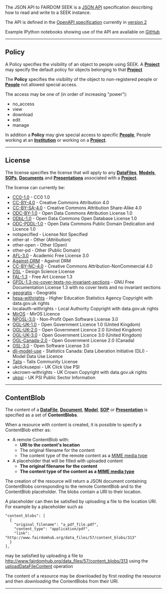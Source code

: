 The JSON API to FAIRDOM SEEK is a [JSON API](http://jsonapi.org)
specification describing how to read and write to a SEEK instance.

The API is defined in the [OpenAPI
specification](https://swagger.io/specification) currently in [version
2](https://github.com/OAI/OpenAPI-Specification/blob/master/versions/2.0.md)

Example IPython notebooks showing use of the API are available on [GitHub](https://github.com/seek4science/seekAPIexamples)

---

## Policy

A Policy specifies the visibility of an object to people using SEEK. A [**Project**](#tag/projects) may specify the default policy for objects belonging to that [**Project**](#tag/projects)

The **Policy** specifies the visibility of the object to non-registered people or [**People**](#tag/people) not allowed special access.

The access may be one of (in order of increasing "power"):

* no_access
* view
* download
* edit
* manage

In addition a **Policy** may give special access to specific [**People**](#tag/people), People working at an [**Institution**](#tag/institutions) or working on a [**Project**](#tag/projects).

---

## License

The license specifies the license that will apply to any [**DataFiles**](#tag/dataFiles), [**Models**](#tag/models), [**SOPs**](#tag/sops), [**Documents**](#tag/documents) and [**Presentations**](#tag/presentations) associated with a [**Project**](#tag/projects).

The license can currently be:

* [CC0-1.0](https://creativecommons.org/publicdomain/zero/1.0/) - CC0 1.0
* [CC-BY-4.0](https://creativecommons.org/licenses/by/4.0/) - Creative Commons Attribution 4.0
* [CC-BY-SA-4.0](https://creativecommons.org/licenses/by-sa/4.0/) - Creative Commons Attribution Share-Alike 4.0
* [ODC-BY-1.0](http://www.opendefinition.org/licenses/odc-by) - Open Data Commons Attribution License 1.0
* [ODbL-1.0](http://www.opendefinition.org/licenses/odc-odbl) - Open Data Commons Open Database License 1.0
* [ODC-PDDL-1.0](http://www.opendefinition.org/licenses/odc-pddl) - Open Data Commons Public Domain Dedication and Licence 1.0
* notspecified - License Not Specified
* other-at - Other (Attribution)
* other-open - Other (Open)
* other-pd - Other (Public Domain)
* [AFL-3.0](http://www.opensource.org/licenses/AFL-3.0) - Academic Free License 3.0
* [Against-DRM](http://www.opendefinition.org/licenses/against-drm) - Against DRM
* [CC-BY-NC-4.0](https://creativecommons.org/licenses/by-nc/4.0/) - Creative Commons Attribution-NonCommercial 4.0
* [DSL](http://www.opendefinition.org/licenses/dsl) - Design Science License
* [FAL-1.3](http://www.opendefinition.org/licenses/fal) - Free Art License 1.3
* [GFDL-1.3-no-cover-texts-no-invariant-sections](http://www.opendefinition.org/licenses/gfdl) - GNU Free Documentation License 1.3 with no cover texts and no invariant sections
* [geogratis](http://geogratis.gc.ca/geogratis/licenceGG) - Geogratis
* [hesa-withrights](http://www.hesa.ac.uk/index.php?option=com_content&amp;task=view&amp;id=2619&amp;Itemid=209) - Higher Education Statistics Agency Copyright with data.gov.uk rights
* localauth-withrights - Local Authority Copyright with data.gov.uk rights
* [MirOS](http://www.opensource.org/licenses/MirOS) - MirOS Licence
* [NPOSL-3.0](http://www.opensource.org/licenses/NPOSL-3.0) - Non-Profit Open Software License 3.0
* [OGL-UK-1.0](http://reference.data.gov.uk/id/open-government-licence) - Open Government Licence 1.0 (United Kingdom)
* [OGL-UK-2.0](https://www.nationalarchives.gov.uk/doc/open-government-licence/version/2/) - Open Government Licence 2.0 (United Kingdom)
* [OGL-UK-3.0](https://www.nationalarchives.gov.uk/doc/open-government-licence/version/3/) - Open Government Licence 3.0 (United Kingdom)
* [OGL-Canada-2.0](http://data.gc.ca/eng/open-government-licence-canada) - Open Government License 2.0 (Canada)
* [OSL-3.0](http://www.opensource.org/licenses/OSL-3.0) - Open Software License 3.0
* [dli-model-use](http://data.library.ubc.ca/datalib/geographic/DMTI/license.html) - Statistics Canada: Data Liberation Initiative (DLI) - Model Data Use Licence
* [Talis](http://www.opendefinition.org/licenses/tcl) - Talis Community License
* ukclickusepsi - UK Click Use PSI
* ukcrown-withrights - UK Crown Copyright with data.gov.uk rights
* [ukpsi](http://www.opendefinition.org/licenses/ukpsi) - UK PSI Public Sector Information

---

## ContentBlob

The content of a [**DataFile**](#tag/dataFiles), [**Document**](#tag/documents), [**Model**](#tag/models), [**SOP**](#tag/sops) or [**Presentation**](#tag/presentations) is specified as a set of **ContentBlobs**.

When a resource with content is created, it is possible to specify a ContentBlob either as:

* A remote ContentBlob with:
  * **URI to the content's location**
  * The original filename for the content
  * The content type of the remote content as a [MIME media type](https://en.wikipedia.org/wiki/Media_type)
* A placeholder that will be filled with uploaded content
  * **The original filename for the content**
  * **The content type of the content as a [MIME media type](https://en.wikipedia.org/wiki/Media_type)**

The creation of the resource will return a JSON document containing ContentBlobs corresponding to the remote ContentBlob and to the ContentBlob placeholder. The blobs contain a URI to their location.

A placeholder can then be satisfied by uploading a file to the location URI. For example by a placeholder such as 

```
"content_blobs": [
  {
    "original_filename": "a_pdf_file.pdf",
    "content_type": "application/pdf",
    "link": "http://www.fairdomhub.org/data_files/57/content_blobs/313"
  }
],
```

may be satisfied by uploading a file to http://www.fairdomhub.org/data_files/57/content_blobs/313 using the [uploadDataFileContent](#operation/uploadDataFileContent) operation

The content of a resource may be downloaded by first *reading* the resource and then *downloading* the ContentBlobs from their URI.

---